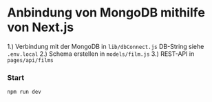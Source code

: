 # Anbindung von MongoDB mithilfe von Next.js 

   1.) Verbindung mit der MongoDB in ``` lib/dbConnect.js ``` DB-String siehe ``` .env.local``` 
   2.) Schema erstellen in ``` models/film.js ```
   3.) REST-API in ```pages/api/films```


### Start 

```npm run dev ``` 